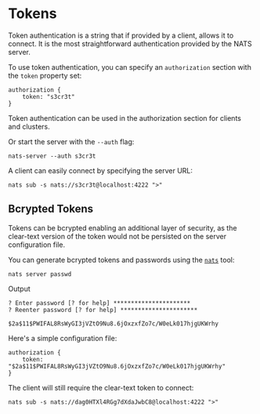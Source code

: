 # Tokens

Token authentication is a string that if provided by a client, allows it to connect. It is the most straightforward authentication provided by the NATS server.

To use token authentication, you can specify an `authorization` section with the `token` property set:

```text
authorization {
    token: "s3cr3t"
}
```

Token authentication can be used in the authorization section for clients and clusters.

Or start the server with the `--auth` flag:

```shell
nats-server --auth s3cr3t
```

A client can easily connect by specifying the server URL:

```shell
nats sub -s nats://s3cr3t@localhost:4222 ">"
```

## Bcrypted Tokens

Tokens can be bcrypted enabling an additional layer of security, as the clear-text version of the token would not be persisted on the server configuration file.

You can generate bcrypted tokens and passwords using the [`nats`](../../../../using-nats/nats-tools/nats_cli/) tool:

```shell
nats server passwd
```
Output
```text
? Enter password [? for help] **********************
? Reenter password [? for help] **********************

$2a$11$PWIFAL8RsWyGI3jVZtO9Nu8.6jOxzxfZo7c/W0eLk017hjgUKWrhy
```

Here's a simple configuration file:

```text
authorization {
    token: "$2a$11$PWIFAL8RsWyGI3jVZtO9Nu8.6jOxzxfZo7c/W0eLk017hjgUKWrhy"
}
```

The client will still require the clear-text token to connect:

```shell
nats sub -s nats://dag0HTXl4RGg7dXdaJwbC8@localhost:4222 ">"
```

